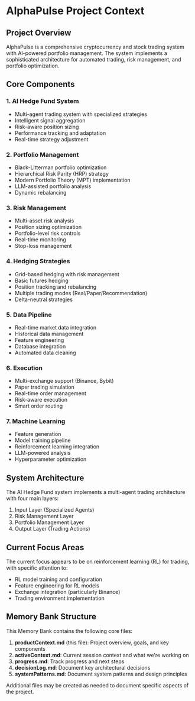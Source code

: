 # AlphaPulse Project Context

## Project Overview

AlphaPulse is a comprehensive cryptocurrency and stock trading system with AI-powered portfolio management. The system implements a sophisticated architecture for automated trading, risk management, and portfolio optimization.

## Core Components

### 1. AI Hedge Fund System
- Multi-agent trading system with specialized strategies
- Intelligent signal aggregation
- Risk-aware position sizing
- Performance tracking and adaptation
- Real-time strategy adjustment

### 2. Portfolio Management
- Black-Litterman portfolio optimization
- Hierarchical Risk Parity (HRP) strategy
- Modern Portfolio Theory (MPT) implementation
- LLM-assisted portfolio analysis
- Dynamic rebalancing

### 3. Risk Management
- Multi-asset risk analysis
- Position sizing optimization
- Portfolio-level risk controls
- Real-time monitoring
- Stop-loss management

### 4. Hedging Strategies
- Grid-based hedging with risk management
- Basic futures hedging
- Position tracking and rebalancing
- Multiple trading modes (Real/Paper/Recommendation)
- Delta-neutral strategies

### 5. Data Pipeline
- Real-time market data integration
- Historical data management
- Feature engineering
- Database integration
- Automated data cleaning

### 6. Execution
- Multi-exchange support (Binance, Bybit)
- Paper trading simulation
- Real-time order management
- Risk-aware execution
- Smart order routing

### 7. Machine Learning
- Feature generation
- Model training pipeline
- Reinforcement learning integration
- LLM-powered analysis
- Hyperparameter optimization

## System Architecture

The AI Hedge Fund system implements a multi-agent trading architecture with four main layers:
1. Input Layer (Specialized Agents)
2. Risk Management Layer
3. Portfolio Management Layer
4. Output Layer (Trading Actions)

## Current Focus Areas

The current focus appears to be on reinforcement learning (RL) for trading, with specific attention to:
- RL model training and configuration
- Feature engineering for RL models
- Exchange integration (particularly Binance)
- Trading environment implementation

## Memory Bank Structure

This Memory Bank contains the following core files:

1. **productContext.md** (this file): Project overview, goals, and key components
2. **activeContext.md**: Current session context and what we're working on
3. **progress.md**: Track progress and next steps
4. **decisionLog.md**: Document key architectural decisions
5. **systemPatterns.md**: Document system patterns and design principles

Additional files may be created as needed to document specific aspects of the project.